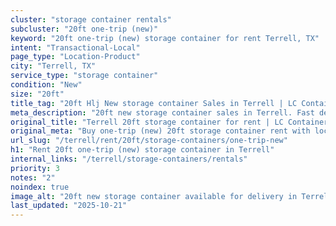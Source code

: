 ```yaml
---
cluster: "storage container rentals"
subcluster: "20ft one-trip (new)"
keyword: "20ft one-trip (new) storage container for rent Terrell, TX"
intent: "Transactional-Local"
page_type: "Location-Product"
city: "Terrell, TX"
service_type: "storage container"
condition: "New"
size: "20ft"
title_tag: "20ft Hlj New storage container Sales in Terrell | LC Container"
meta_description: "20ft new storage container sales in Terrell. Fast delivery, competitive pricing. Serving storage containers area. Quote ID: EZY. Call (214) 524-4168 for your free quote today."
original_title: "Terrell 20ft storage container for rent | LC Container"
original_meta: "Buy one-trip (new) 20ft storage container rent with local delivery in Terrell, TX. LC Container — local Since 2003. Request a fast quote today."
url_slug: "/terrell/rent/20ft/storage-containers/one-trip-new"
h1: "Rent 20ft one-trip (new) storage container in Terrell"
internal_links: "/terrell/storage-containers/rentals"
priority: 3
notes: "2"
noindex: true
image_alt: "20ft new storage container available for delivery in Terrell"
last_updated: "2025-10-21"
---
```


<!-- TODO: Add unique city/inventory copy, images, and internal links here. -->
